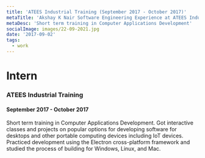 ```yaml
---
title: 'ATEES Industrial Training (September 2017 - October 2017)'
metaTitle: 'Akshay K Nair Software Engineering Experience at ATEES Industrial Training'
metaDesc: 'Short term training in Computer Applications Development'
socialImage: images/22-09-2021.jpg
date: '2017-09-02'
tags:
  - work
---
```

# Intern 
### ATEES Industrial Training
#### September 2017 - October 2017

Short term training in Computer Applications Development. Got interactive classes and projects on popular options for developing software for desktops and other portable computing devices including IoT devices. Practiced development using the Electron cross-platform framework and studied the process of building for Windows, Linux, and Mac.

